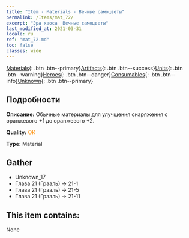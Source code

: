 ```yaml
---
title: "Item - Materials - Вечные самоцветы"
permalink: /Items/mat_72/
excerpt: "Эра хаоса  Вечные самоцветы"
last_modified_at: 2021-03-31
locale: ru
ref: "mat_72.md"
toc: false
classes: wide
---
```

 [Materials](/ru/Items/){: .btn .btn--primary}[Artifacts](/ru/Items/Artifacts/){: .btn .btn--success}[Units](/ru/Items/Units/){: .btn .btn--warning}[Heroes](/ru/Items/Heroes/){: .btn .btn--danger}[Consumables](/ru/Items/Consumables/){: .btn .btn--info}[Unknown](/ru/Items/Unknown/){: .btn .btn--primary}

## Подробности
 **Описание:** Обычные материалы для улучшения снаряжения c оранжевого +1 до оранжевого +2.

 **Quality:** <span style="color: #FF8C00">OK</span>

 **Type:** Material

## Gather

*    Unknown_17 
*    Глава 21 (Грааль) -> 21-1 
*    Глава 21 (Грааль) -> 21-5 
*    Глава 21 (Грааль) -> 21-11 

## This item contains:

  None


